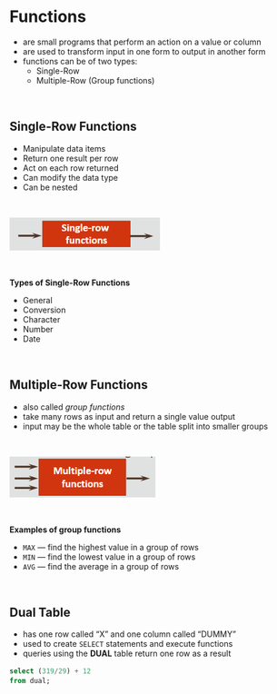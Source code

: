 # Functions

- are small programs that perform an action on a value or column
- are used to transform input in one form to output in another form
- functions can be of two types:
  - Single-Row
  - Multiple-Row (Group functions)
 
<br>

## Single-Row Functions

- Manipulate data items
- Return one result per row
- Act on each row returned
- Can modify the data type
- Can be nested

<br>

![Image-06](./assets/Image-06.png)

<br>

**Types of Single-Row Functions**

- General
- Conversion
- Character
- Number
- Date

<br>

## Multiple-Row Functions

- also called *group functions*
- take many rows as input and return a single value output
- input may be the whole table or the table split into smaller groups

<br>

![Image-07](./assets/Image-07.png)

<br>

**Examples of group functions**

- `MAX`  —  find the highest value in a group of rows
- `MIN`  —  find the lowest value in a group of rows
- `AVG`  —  find the average in a group of rows

<br>

## Dual Table

- has one row called “X” and one column called “DUMMY”
- used to create `SELECT` statements and execute functions
- queries using the **DUAL** table return one row as a result

```sql
select (319/29) + 12
from dual;
```